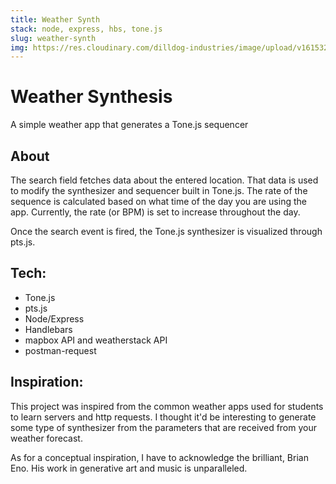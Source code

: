 ```yaml
---
title: Weather Synth
stack: node, express, hbs, tone.js
slug: weather-synth
img: https://res.cloudinary.com/dilldog-industries/image/upload/v1615326404/dills-corner/weather-synth.png
---
```


# Weather Synthesis

A simple weather app that generates a Tone.js sequencer

## About

The search field fetches data about the entered location. That data is used to modify the synthesizer and sequencer built in Tone.js. The rate of the sequence is calculated based on what time of the day you are using the app. Currently, the rate (or BPM) is set to increase throughout the day.

Once the search event is fired, the Tone.js synthesizer is visualized through pts.js.

## Tech:

- Tone.js
- pts.js
- Node/Express
- Handlebars
- mapbox API and weatherstack API
- postman-request

## Inspiration:

This project was inspired from the common weather apps used for students to learn servers and http requests. I thought it'd be interesting to generate some type of synthesizer from the parameters that are received from your weather forecast.

As for a conceptual inspiration, I have to acknowledge the brilliant, Brian Eno. His work in generative art and music is unparalleled.
